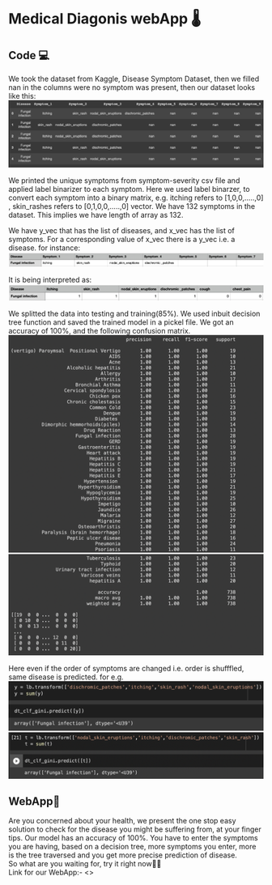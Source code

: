 # Medical Diagonis webApp 🌡
## Code 💻
We took the dataset from Kaggle, Disease Symptom Dataset, then we filled nan in the columns were no symptom was present, then our dataset looks like this:
![](https://github.com/Ananyaiitbhilai/Assignment1c/blob/main/images/Screenshot%202022-02-21%20at%2012.39.05%20AM.png)<br>

We printed the unique symptoms from symptom-severity csv file and applied label binarizer to each symptom. Here we used label binarzer, to convert each symptom into a binary matrix, e.g. itching refers to [1,0,0,.....,0] , skin_rashes refers to [0,1,0,0,.....,0] vector. We have 132 symptoms in the dataset. This implies we have length of array as 132.

We have y_vec that has the list of diseases, and x_vec has the list of symptoms. For a corresponding value of x_vec there is a y_vec i.e. a disease. for instance:
![](https://github.com/Ananyaiitbhilai/Assignment1c/blob/main/images/Screenshot%202022-02-21%20at%201.09.48%20AM.png)<br>

It is being interpreted as:
![](https://github.com/Ananyaiitbhilai/Assignment1c/blob/main/images/Screenshot%202022-02-21%20at%201.14.05%20AM.png)<br>


We splitted the data into testing and training(85%).
We used inbuit decision tree function and saved the trained model in a pickel file. We got an accuracy of 100%, and the following confusion matrix.
![](https://github.com/Ananyaiitbhilai/Assignment1c/blob/main/images/Screenshot%202022-02-21%20at%201.19.12%20AM.png)<br>
![](https://github.com/Ananyaiitbhilai/Assignment1c/blob/main/images/Screenshot%202022-02-21%20at%201.19.27%20AM.png)<br>


Here even if the order of symptoms are changed i.e. order is shufffled, same disease is predicted. for e.g.
![](https://github.com/Ananyaiitbhilai/Assignment1c/blob/main/images/Screenshot%202022-02-21%20at%201.21.18%20AM.png)<br>
![](https://github.com/Ananyaiitbhilai/Assignment1c/blob/main/images/Screenshot%202022-02-21%20at%201.24.51%20AM.png)<br>

## WebApp📱
Are you concerned about your health, we present the one stop easy solution to check for the disease you might be suffering from, at your finger tips. Our model has an accuracy of 100%. You have to enter the symptoms you are having, based on a decision tree, more symptoms you enter, more is the tree traversed and you get more precise prediction of disease. <br>
So what are you waiting for, try it right now✌🏻 <br>
Link for our WebApp:- <>
<ss>


